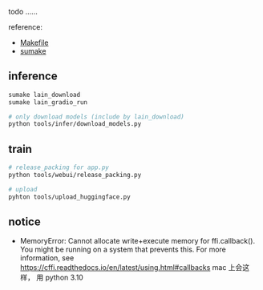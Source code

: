 todo ......


reference:
- [Makefile](Makefile)
- [sumake](https://github.com/SuCicada/sumake)

## inference
```bash
sumake lain_download
sumake lain_gradio_run

# only download models (include by lain_download)
python tools/infer/download_models.py
```

## train
```bash
# release_packing for app.py
python tools/webui/release_packing.py

# upload
pyhton tools/upload_huggingface.py
```

## notice
- MemoryError: Cannot allocate write+execute memory for ffi.callback(). You might be running on a system that prevents this. For more information, see https://cffi.readthedocs.io/en/latest/using.html#callbacks
mac 上会这样， 用 python 3.10
